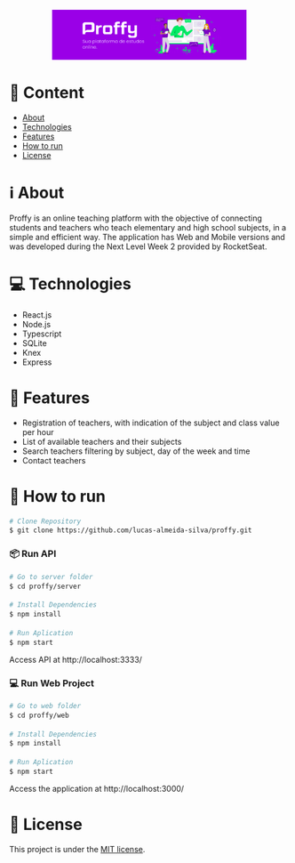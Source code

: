 <p align="center">
   <img src=".github/proffy-logo.png" alt="Proffy" width="350"/>
</p>

# :page_with_curl: Content

* [About](#information_source-about)
* [Technologies](#computer-technologies)
* [Features](#rocket-features)
* [How to run](#seeding-how-to-run)
* [License](#pencil-license)

# :information_source: About

Proffy is an online teaching platform with the objective of connecting students and teachers who teach elementary and high school subjects, in a simple and efficient way. The application has Web and Mobile versions and was developed during the Next Level Week 2 provided by RocketSeat.

# :computer: Technologies

  - React.js
  - Node.js
  - Typescript
  - SQLite
  - Knex
  - Express

# :rocket: Features

  - Registration of teachers, with indication of the subject and class value per hour
  - List  of available teachers and their subjects
  - Search teachers filtering by subject, day of the week and time
  - Contact teachers

# :seedling: How to run

```bash
# Clone Repository
$ git clone https://github.com/lucas-almeida-silva/proffy.git
```
### 📦 Run API

```bash
# Go to server folder
$ cd proffy/server

# Install Dependencies
$ npm install

# Run Aplication
$ npm start
```
Access API at http://localhost:3333/

### :computer: Run Web Project

```bash
# Go to web folder
$ cd proffy/web

# Install Dependencies
$ npm install

# Run Aplication
$ npm start
```
Access the application at http://localhost:3000/

# :pencil: License

This project is under the [MIT license](LICENSE).